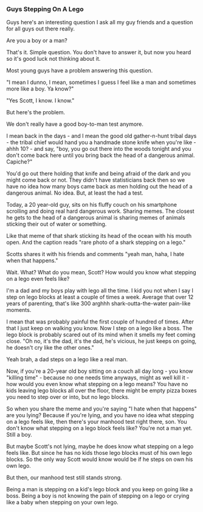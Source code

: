 ### Guys Stepping On A Lego

Guys here's an interesting question I ask all my guy friends and a question for all guys out there really.

Are you a boy or a man?

That's it. Simple question. You don't have to answer it, but now you heard so it's good luck not thinking about it.

Most young guys have a problem answering this question.

"I mean I dunno, I mean, sometimes I guess I feel like a man and sometimes more like a boy. Ya know?"

"Yes Scott, I know. I know."

But here's the problem.

We don't really have a good boy-to-man test anymore.

I mean back in the days - and I mean the good old gather-n-hunt tribal days - the tribal chief would hand you a handmade stone knife when you're like - ahhh 10? - and say, "boy, you go out there into the woods tonight and you don't come back here until you bring back the head of a dangerous animal. Capiche?"

You'd go out there holding that knife and being afraid of the dark and you might come back or not. They didn't have statisticians back then so we have no idea how many boys came back as men holding out the head of a dangerous animal. No idea. But, at least the had a test.

Today, a 20 year-old guy, sits on his fluffy couch on his smartphone scrolling and doing real hard dangerous work. Sharing memes. The closest he gets to the head of a dangerous animal is sharing memes of animals sticking their out of water or something.

Like that meme of that shark sticking its head of the ocean with his mouth open. And the caption reads "rare photo of a shark stepping on a lego."

Scotts shares it with his friends and comments "yeah man, haha, I hate when that happens."

Wait. What? What do you mean, Scott? How would you know what stepping on a lego even feels like?

I'm a dad and my boys play with lego all the time. I kid you not when I say I step on lego blocks at least a couple of times a week. Average that over 12 years of parenting, that's like 300 arghhh shark-outta-the-water pain-like moments.

I mean that was probably painful the first couple of hundred of times. After that I just keep on walking you know. Now I step on a lego like a boss. The lego block is probably scared out of its mind when it smells my feet coming close. "Oh no, it's the dad, it's the dad, he's vicious, he just keeps on going, he doesn't cry like the other ones."

Yeah brah, a dad steps on a lego like a real man.

Now, if you're a 20-year old boy sitting on a couch all day long - you know "killing time" - because no one needs time anyways, might as well kill it - how would you even know what stepping on a lego means? You have no kids leaving lego blocks all over the floor, there might be empty pizza boxes you need to step over or into, but no lego blocks.

So when you share the meme and you're saying "I hate when that happens" are you lying? Because if you're lying, and you have no idea what stepping on a lego feels like, then there's your manhood test right there, son. You don't know what stepping on a lego block feels like? You're not a man yet. Still a boy.

But maybe Scott's not lying, maybe he does know what stepping on a lego feels like. But since he has no kids those lego blocks must of his own lego blocks. So the only way Scott would know would be if he steps on own his own lego.

But then, our manhood test still stands strong.

Being a man is stepping on a kid's lego block and you keep on going like a boss. Being a boy is not knowing the pain of stepping on a lego or crying like a baby when stepping on your own lego.
